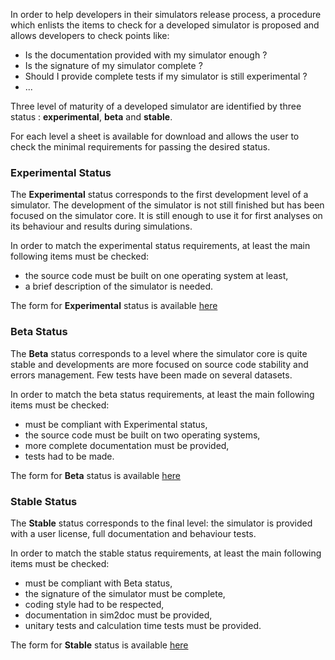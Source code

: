 
In order to help developers in their simulators release process, a procedure which enlists the items to check for a developed simulator is proposed and allows developers to check points like:

* Is the documentation provided with my simulator enough ?
* Is the signature of my simulator complete ?
* Should I provide complete tests if my simulator is still experimental ?
* ...

Three level of maturity of a developed simulator are identified by three status : **experimental**, **beta** and **stable**.

For each level a sheet is available for download and allows the user to check the minimal requirements for passing the desired status.


### Experimental Status

The **Experimental** status corresponds to the first development level of a simulator. The development of the simulator is not still finished but has been focused on the simulator core.  It is still enough to use it for first analyses on its behaviour and results during simulations.

In order to match the experimental status requirements, at least the main following items must be checked:

* the source code must be built on one operating system at least,
* a brief description of the simulator is needed.

The form for **Experimental** status is available [here](http://www.openfluid-project.org/resources/docs/misc/LISAH_DOC_REF_OpenFLUID_Validation_Simulator_EXPERIMENTAL_STATUS.pdf)


### Beta Status

The **Beta** status corresponds to a level where the simulator core is quite stable and developments are more focused on source code stability and errors management. Few tests have been made on several datasets.

In order to match the beta status requirements, at least the main following items must be checked:
* must be compliant with Experimental status,
* the source code must be built on two operating systems,
* more complete documentation must be provided,
* tests had to be made.

The form for **Beta** status is available [here](http://www.openfluid-project.org/resources/docs/misc/LISAH_DOC_REF_OpenFLUID_Validation_Simulator_BETA_STATUS.pdf)


### Stable Status

The **Stable** status corresponds to the final level: the simulator is provided with a user license, full documentation and behaviour tests.

In order to match the stable status requirements, at least the main following items must be checked:

* must be compliant with Beta status,
* the signature of the simulator must be complete,
* coding style had to be respected,
* documentation in sim2doc must be provided,
* unitary tests and calculation time tests must be provided.

The form for **Stable** status is available [here](http://www.openfluid-project.org/resources/docs/misc/LISAH_DOC_REF_OpenFLUID_Validation_Simulator_STABLE_STATUS.pdf)
